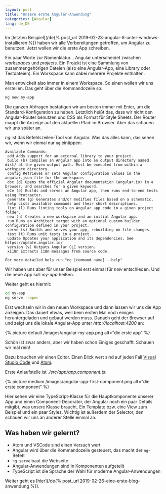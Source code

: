 ```yaml
---
layout: post
title: "Unsere erste Angular-Anwendung"
categories: [Angular]
lang: de_DE
---
```


Im [letzten Beispiel](/de{% post_url 2019-02-23-angular-8-unter-windows-installieren %}) haben wir alle Vorbereitungen getroffen, um Angular zu benutzen. Jetzt wollen wir die erste App schreiben.

<!--more-->

Ein paar Worte zur Nomenklatur... Angular unterscheidet zwischen _workspaces_ und _projects_. Ein Projekt ist eine Sammlung von zusammengehörigen Dateien (also eine Angular-App, eine Library oder Testdateien). Ein Workspace kann dabei mehrere Projekte enthalten.

Man entwickelt also immer in einem Workspace. So einen wollen wir uns erstellen. Das geht über die Kommandozeile so:

```bash
ng new my-app
```

Die ganzen Abfragen bestätigen wir am besten immer mit Enter, um die Standard-Konfiguration zu haben. Letztlich heißt das, dass wir nicht den Angular-Router benutzen und CSS als Format für Style Sheets. Der Router mappt die Anzeige auf den aktuellen Pfad im Browser. Aber das schauen wir uns später an.

_ng_ ist das Befehlszeilen-Tool von Angular. Was das alles kann, das sehen wir, wenn wir einmal nur ```ng``` eintippen:

```
Available Commands:
 add Adds support for an external library to your project.
 build (b) Compiles an Angular app into an output directory named dist/ at the given output path. Must be executed from within a workspace directory.
 config Retrieves or sets Angular configuration values in the angular.json file for the workspace.
 doc (d) Opens the official Angular documentation (angular.io) in a browser, and searches for a given keyword.
 e2e (e) Builds and serves an Angular app, then runs end-to-end tests using Protractor.
 generate (g) Generates and/or modifies files based on a schematic.
 help Lists available commands and their short descriptions.
 lint (l) Runs linting tools on Angular app code in a given project folder.
 new (n) Creates a new workspace and an initial Angular app.
 run Runs an Architect target with an optional custom builder configuration defined in your project.
 serve (s) Builds and serves your app, rebuilding on file changes.
 test (t) Runs unit tests in a project.
 update Updates your application and its dependencies. See https://update.angular.io/
 version (v) Outputs Angular CLI version.
 xi18n Extracts i18n messages from source code.

For more detailed help run "ng [command name] --help"
```

Wir haben uns aber für unser Beispiel erst einmal für _new_ entschieden. Und die neue App soll _my-app_ heißen.

Weiter geht es hiermit:

```bash
cd my-app
ng serve --open
```

Erst wechseln wir in den neuen Workspace und dann lassen wir uns die App anzeigen. Das dauert etwas, weil beim ersten Mal noch einiges heruntergeladen und gebaut werden muss. Danach geht der Browser auf und zeigt uns die lokale Angular-App unter _http://localhost:4200_ an:

{% picture default /images/angular-my-app.png alt="die erste app" %}

Schön ist zwar anders, aber wir haben schon Einiges geschafft. Schauen wir mal rein!

Dazu brauchen wir einen Editor. Einen Blick wert sind auf jeden Fall [Visual Studio Code](https://code.visualstudio.com) und [Atom](https://atom.io).

Erste Anlaufstelle ist _./src/app/app.component.ts_:

{% picture medium /images/angular-app-first-component.png alt="die erste component" %}

Hier sehen wir eine TypeScript-Klasse für die Hauptkomponente unserer App und einen Component-Decorator, der Angular noch ein paar Details mitgibt, was unsere Klasse braucht. Ein Template bzw. eine View zum Beispiel und ein paar Styles. Wichtig ist außerdem der Selector, den schauen wir uns an anderer Stelle einmal an.

## Was haben wir gelernt?

- Atom und VSCode sind einen Versuch wert
- Angular wird über die Kommandozeile gesteuert, das macht der ``ng``-Befehl
- ``ng serve`` baut die Webseite
- Angular-Anwendungen sind in Komponenten aufgeteilt
- TypeScript ist die Sprache der Wahl für moderne Angular-Anwendungen

Weiter geht es [hier](/de{% post_url 2019-02-26-eine-erste-blog-anwendung %}).
